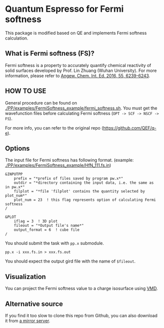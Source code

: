 # Quantum Espresso for Fermi softness

This package is modified based on QE and implements Fermi softness calculation.

## What is Fermi softness (FS)?

Fermi softness is a property to accurately quantify chemical reactivity of solid surfaces developed by Prof. Lin Zhuang (Wuhan University). For more information, please refer to [Angew. Chem. Int. Ed. 2016, 55, 6239-6243](https://doi.org/10.1002/anie.201601824).

## HOW TO USE

General procedure can be found on [./PP/examples/FermiSoftness_example/fermi_softness.sh](https://github.com/idocx/q-e/tree/master/PP/examples/FermiSoftness_example/fermi_softness.sh). You must get the wavefunction files before calculating Fermi softness (`OPT -> SCF -> NSCF -> FS`).

For more info, you can refer to the original repo (https://github.com/QEF/q-e).

## Options

The input file for Fermi softness has following format. (example: [./PP/examples/FermiSoftness_example/HfN_111.fs.in](https://github.com/idocx/q-e/tree/master/PP/examples/FermiSoftness_example/HfN_111.fs.in))

```Fortran
&INPUTPP
	prefix = "*prefix of files saved by program pw.x*"
	outdir = "*directory containing the input data, i.e. the same as in pw.x*"
	filplot = "*file 'filplot' contains the quantity selected by plot_num*"
	plot_num = 23  ! this flag represents option of calculating Fermi softness
/

&PLOT
	iflag = 3  ! 3D plot
	fileout = "*Output file's name*"
	output_format = 6  ! cube file
/
```

You should submit the task with `pp.x` submodule.
```Shell
pp.x -i xxx.fs.in > xxx.fs.out
```

You should expect the output gird file with the name of `$fileout`.

## Visualization

You can project the Fermi softness value to a charge isosurface using [VMD](https://www.ks.uiuc.edu/Research/vmd/).

## Alternative source

If you find it too slow to clone this repo from Github, you can also download it from [a mirror server](https://yuxingfei.com/src/qe.tar.gz).
